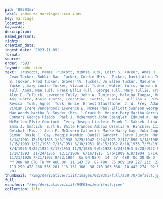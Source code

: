 ```yaml
---
pid: '00593mi'
label: Index to Marriages 1869-1989
key: marriage
location: 
keywords: 
description: 
named_persons: 
rights: 
creation_date: 
ingest_date: '2023-11-09'
format: 
source: 
order: '593'
layout: cmhc_item
text: 'Truscott, Mamie Truscott, Minnie Tuck, Edith S. Tucker, Amos R. Tucker, Bettie
  Jean Tucker, Bobbie Rae  Tucker, Cordie (Mrs.  Tucker, David Allen Tucker, Edwin
  B. Tucker, Fred Tucker, Grover \V. Tucker, Jo Ellen Tucker, Maelene Tucker, Marianne
  Tucker, Mary Louise Tucker, Vivian J. Tucker, Walter Tufts, Norman D. Tuhey, Linda
  Tull, Anna. Mae Tull, Frank Ellis Tull, George Tull, Mary Tullie, Frank Tulloch,
  Alex E. Tulluck, Lawrence Tully, John W. Tuninson, Malvina Tuoppa, Mathew Tuotte,
  Amy Tuotte, Annie Tuotte, Ernestine  Tuotte, Tupolo,  William J. Peter  Turgllo,
  Revica  Turk, Agnes  Turk, Annie  Ernest Stauffacher J. W. Frey  Adam S. Stipel
  Vivian Irene Vanderpool Lawrence E. McKee Paul Elliott Swanson George Mackey Deborah
  Mae Woods Martha B. Snyder (Mrs. ) Grace M. Vosper Mary Martha Garcia Francis E.
  Connors George Fields  Paul J. McDermott John Spangler  Edmund D. Hays Sandra Sue
  McMullen Elsie Comstock  Terry Joseph Lipstein Frank J. Saksek  Lisa Elisabeth Thom
  Emma J. Smalich  Burl B. White Frances Ambroz Urzelia A. Hinckley Lizzie Wright  Anna
  Getchal (Mrs. ) John F. McGivern Catherine Macke Harry Gay  John Coquoz  Delvini
  Simon  Rosie C. Gay  Maggie Kambic  Daniel Gandert  Jerry Justin  Matthew Koprinikar  583  6/16/1915
  3/14/1901 12/15/1898 1/9/1938 9/29/1942 2/24/1976 2/17/1890 3/18/1989 6/30/1892
  1/15/1903 1/21/1950 7/15/1951 6/10/1951 10/15/1982 8/10/1933 7/25/1936 10/4/1960
  8/4/1955 9/22/1984 8/17/1953 11/9/1985 9/9/1928 8/24/1943 5/28/1922 9/13/1883 1/25/1881
  1/14/1893  11/24/1955  12/1/1906  6/16/1915  5/6/1909 6/8/1904  5/14/1919 6/12/1913
  11/21/1926 7/21/1902 8/22/1904  Oo ON NS ©  14  OV  488  Oo OO ON D  “4 “4 O™ ON
  ™™ DON WO DTD TW WW WOO OO  11 143 39  87 480  76 969 189 227 223  239 299 255 318
  113 299 478 268 553 201 113 131 166  38 210 303 366  10 442 274  92 545 176 205
  281 '
thumbnail: "/img/derivatives/iiif/images/00593mi/full/250,/0/default.jpg"
full: 
manifest: "/img/derivatives/iiif/00593mi/manifest.json"
collection: life
---
```

